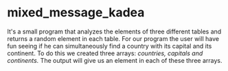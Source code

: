 # mixed_message_kadea
It's a small program that analyzes the elements of three different tables and returns a random element in each table. For our program the user will have fun seeing if he can simultaneously find a country with its capital and its continent.
To do this we created three arrays: _countries, capitals and continents._
The output will give us an element in each of these three arrays.
